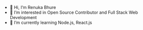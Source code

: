 - 👋 Hi, I’m Renuka Bhure
- 👀 I’m interested in Open Source Contributor and Full Stack Web Development
- 🌱 I’m currently learning Node.js, React.js

<!---
renuka142/renuka142 is a ✨ special ✨ repository because its `README.md` (this file) appears on your GitHub profile.
You can click the Preview link to take a look at your changes.
--->
